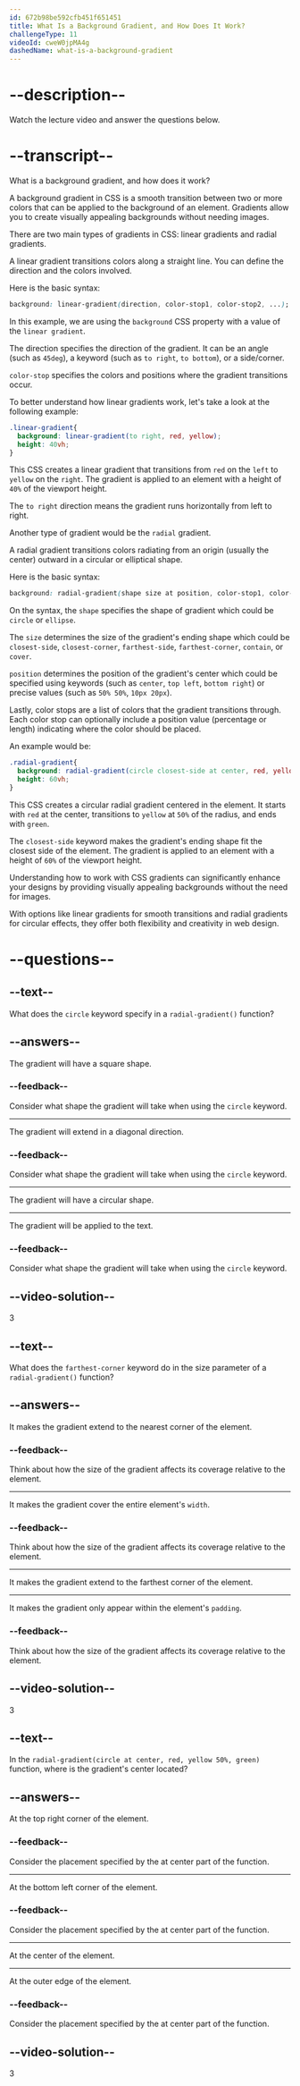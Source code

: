 ```yaml
---
id: 672b98be592cfb451f651451
title: What Is a Background Gradient, and How Does It Work?
challengeType: 11
videoId: cweW0jpMA4g
dashedName: what-is-a-background-gradient
---
```


# --description--

Watch the lecture video and answer the questions below.

# --transcript--

What is a background gradient, and how does it work?

A background gradient in CSS is a smooth transition between two or more colors that can be applied to the background of an element. Gradients allow you to create visually appealing backgrounds without needing images.

There are two main types of gradients in CSS: linear gradients and radial gradients.

A linear gradient transitions colors along a straight line. You can define the direction and the colors involved.

Here is the basic syntax:

```css
background: linear-gradient(direction, color-stop1, color-stop2, ...);
```

In this example, we are using the `background` CSS property with a value of the `linear gradient`.

The direction specifies the direction of the gradient. It can be an angle (such as `45deg`), a keyword (such as `to right`, `to bottom`), or a side/corner.

`color-stop` specifies the colors and positions where the gradient transitions occur.

To better understand how linear gradients work, let's take a look at the following example:

```css
.linear-gradient{
  background: linear-gradient(to right, red, yellow);
  height: 40vh;
}
```

This CSS creates a linear gradient that transitions from `red` on the `left` to `yellow` on the `right`. The gradient is applied to an element with a height of `40%` of the viewport height.

The `to right` direction means the gradient runs horizontally from left to right.

Another type of gradient would be the `radial` gradient.

A radial gradient transitions colors radiating from an origin (usually the center) outward in a circular or elliptical shape.

Here is the basic syntax:

```css
background: radial-gradient(shape size at position, color-stop1, color-stop2, ...)
```

On the syntax, the `shape` specifies the shape of gradient which could be `circle` or `ellipse`.

The `size` determines the size of the gradient's ending shape which could be `closest-side`, `closest-corner`, `farthest-side`, `farthest-corner`, `contain`, or `cover`.

`position` determines the position of the gradient's center which could be specified using keywords (such as `center`, `top left`, `bottom right`) or precise values (such as `50% 50%`, `10px 20px`).

Lastly, color stops are a list of colors that the gradient transitions through. Each color stop can optionally include a position value (percentage or length) indicating where the color should be placed.

An example would be:

```css
.radial-gradient{
  background: radial-gradient(circle closest-side at center, red, yellow 50%, green);
  height: 60vh;
}
```

This CSS creates a circular radial gradient centered in the element. It starts with `red` at the center, transitions to `yellow` at `50%` of the radius, and ends with `green`.

The `closest-side` keyword makes the gradient's ending shape fit the closest side of the element. The gradient is applied to an element with a height of `60%` of the viewport height.

Understanding how to work with CSS gradients can significantly enhance your designs by providing visually appealing backgrounds without the need for images.

With options like linear gradients for smooth transitions and radial gradients for circular effects, they offer both flexibility and creativity in web design.

# --questions--

## --text--

What does the `circle` keyword specify in a `radial-gradient()` function?

## --answers--

The gradient will have a square shape.

### --feedback--

Consider what shape the gradient will take when using the `circle` keyword.

---

The gradient will extend in a diagonal direction.

### --feedback--

Consider what shape the gradient will take when using the `circle` keyword.

---

The gradient will have a circular shape.

---

The gradient will be applied to the text.

### --feedback--

Consider what shape the gradient will take when using the `circle` keyword.

## --video-solution--

3

## --text--

What does the `farthest-corner` keyword do in the size parameter of a `radial-gradient()` function?

## --answers--

It makes the gradient extend to the nearest corner of the element.

### --feedback--

Think about how the size of the gradient affects its coverage relative to the element.

---

It makes the gradient cover the entire element's `width`.

### --feedback--

Think about how the size of the gradient affects its coverage relative to the element.

---

It makes the gradient extend to the farthest corner of the element.

---

It makes the gradient only appear within the element's `padding`.

### --feedback--

Think about how the size of the gradient affects its coverage relative to the element.

## --video-solution--

3

## --text--

In the `radial-gradient(circle at center, red, yellow 50%, green)` function, where is the gradient's center located?

## --answers--

At the top right corner of the element.

### --feedback--

Consider the placement specified by the at center part of the function.

---

At the bottom left corner of the element.

### --feedback--

Consider the placement specified by the at center part of the function.

---

At the center of the element.

---

At the outer edge of the element.

### --feedback--

Consider the placement specified by the at center part of the function.

## --video-solution--

3
